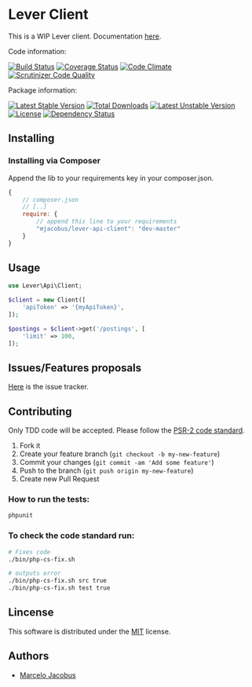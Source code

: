 Lever Client
================

This is a WIP Lever client. Documentation [here](https://hire.lever.co/developer/documentation).

Code information:

[![Build Status](https://travis-ci.org/mjacobus/lever-api-client.png?branch=master)](https://travis-ci.org/mjacobus/lever-api-client)
[![Coverage Status](https://coveralls.io/repos/mjacobus/lever-api-client/badge.png)](https://coveralls.io/r/mjacobus/lever-api-client)
[![Code Climate](https://codeclimate.com/github/mjacobus/lever-api-client.png)](https://codeclimate.com/github/mjacobus/lever-api-client)
[![Scrutinizer Code Quality](https://scrutinizer-ci.com/g/mjacobus/lever-api-client/badges/quality-score.png?b=master)](https://scrutinizer-ci.com/g/mjacobus/lever-api-client/?branch=master)

Package information:

[![Latest Stable Version](https://poser.pugx.org/mjacobus/lever-api-client/v/stable.svg)](https://packagist.org/packages/mjacobus/)
[![Total Downloads](https://poser.pugx.org/mjacobus/lever-api-client/downloads.svg)](https://packagist.org/packages/mjacobus/lever-api-client)
[![Latest Unstable Version](https://poser.pugx.org/mjacobus/lever-api-client/v/unstable.svg)](https://packagist.org/packages/mjacobus/lever-api-client)
[![License](https://poser.pugx.org/mjacobus/lever-api-client/license.svg)](https://packagist.org/packages/mjacobus/lever-api-client)
[![Dependency Status](https://gemnasium.com/mjacobus/lever-api-client.png)](https://gemnasium.com/mjacobus/lever-api-client)


## Installing

### Installing via Composer

Append the lib to your requirements key in your composer.json.

```javascript
{
    // composer.json
    // [..]
    require: {
        // append this line to your requirements
        "mjacobus/lever-api-client": "dev-master"
    }
}
```

## Usage

```php
use Lever\Api\Client;

$client = new Client([
    'apiToken' => '{myApiToken}',
]);

$postings = $client->get('/postings', [
    'limit' => 100,
]);
```


## Issues/Features proposals

[Here](https://github.com/koinephp/lever-api-client/issues) is the issue tracker.

## Contributing

Only TDD code will be accepted. Please follow the [PSR-2 code standard](https://github.com/php-fig/fig-standards/blob/master/accepted/PSR-2-coding-style-guide.md).

1. Fork it
2. Create your feature branch (`git checkout -b my-new-feature`)
3. Commit your changes (`git commit -am 'Add some feature'`)
4. Push to the branch (`git push origin my-new-feature`)
5. Create new Pull Request

### How to run the tests:

```bash
phpunit
```

### To check the code standard run:

```bash
# Fixes code
./bin/php-cs-fix.sh

# outputs error
./bin/php-cs-fix.sh src true
./bin/php-cs-fix.sh test true

```

## Lincense

This software is distributed under the [MIT](MIT-LICENSE) license.

## Authors

- [Marcelo Jacobus](https://github.com/mjacobus)
